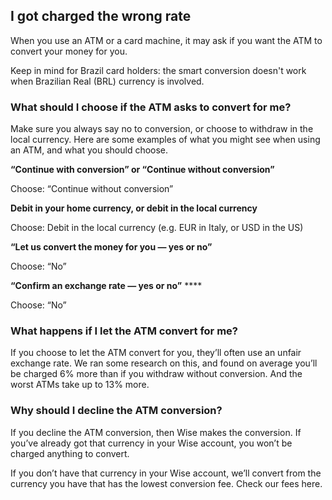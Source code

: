 ## I got charged the wrong rate  
When you use an ATM or a card machine, it may ask if you want the ATM to convert your money for you.

Keep in mind for Brazil card holders: the smart conversion doesn't work when Brazilian Real (BRL) currency is involved.

### What should I choose if the ATM asks to convert for me?

Make sure you always say no to conversion, or choose to withdraw in the local currency. Here are some examples of what you might see when using an ATM, and what you should choose.

 **“Continue with conversion” or “Continue without conversion”**

Choose: “Continue without conversion” 

**Debit in your home currency, or debit in the local currency**

Choose: Debit in the local currency (e.g. EUR in Italy, or USD in the US)

 **“Let us convert the money for you — yes or no”**

Choose: “No”

 **“Confirm an exchange rate — yes or no”** ****

Choose: “No”

### What happens if I let the ATM convert for me?

If you choose to let the ATM convert for you, they’ll often use an unfair exchange rate. We ran some research on this, and found on average you’ll be charged 6% more than if you withdraw without conversion. And the worst ATMs take up to 13% more.

### Why should I decline the ATM conversion?

If you decline the ATM conversion, then Wise makes the conversion. If you’ve already got that currency in your Wise account, you won’t be charged anything to convert.

If you don’t have that currency in your Wise account, we’ll convert from the currency you have that has the lowest conversion fee. Check our fees here.
